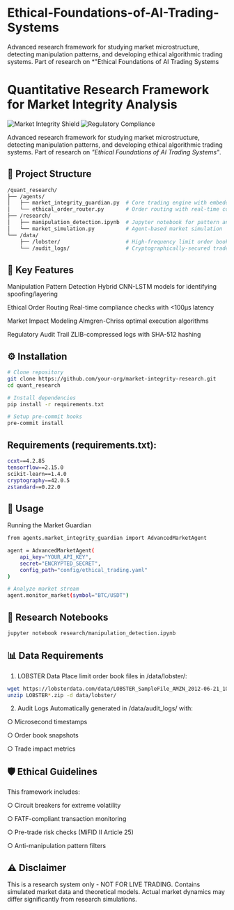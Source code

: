 # Ethical-Foundations-of-AI-Trading-Systems
Advanced research framework for studying market microstructure, detecting manipulation patterns, and developing ethical algorithmic trading systems. Part of research on *"Ethical Foundations of AI Trading Systems
# Quantitative Research Framework for Market Integrity Analysis

![Market Integrity Shield](https://img.shields.io/badge/Market-Integrity%20Guardian-blueviolet)
![Regulatory Compliance](https://img.shields.io/badge/Compliance-MiFID%20II%20%7C%20SEC%20%7C%20FCA-success)

Advanced research framework for studying market microstructure, detecting manipulation patterns, and developing ethical algorithmic trading systems. Part of research on *"Ethical Foundations of AI Trading Systems"*.

## 📂 Project Structure

```bash
/quant_research/
├── /agents/
│   ├── market_integrity_guardian.py  # Core trading engine with embedded compliance
│   └── ethical_order_router.py       # Order routing with real-time compliance checks
├── /research/
│   ├── manipulation_detection.ipynb  # Jupyter notebook for pattern analysis
│   └── market_simulation.py          # Agent-based market simulation
└── /data/
    ├── /lobster/                     # High-frequency limit order book data
    └── /audit_logs/                  # Cryptographically-secured trade records
```
##  🌟 Key Features

Manipulation Pattern Detection
Hybrid CNN-LSTM models for identifying spoofing/layering

Ethical Order Routing
Real-time compliance checks with <100μs latency

Market Impact Modeling
Almgren-Chriss optimal execution algorithms

Regulatory Audit Trail
ZLIB-compressed logs with SHA-512 hashing
## ⚙️ Installation
```bash
# Clone repository
git clone https://github.com/your-org/market-integrity-research.git
cd quant_research

# Install dependencies
pip install -r requirements.txt

# Setup pre-commit hooks
pre-commit install
```
## Requirements (requirements.txt):
```bash
ccxt==4.2.85
tensorflow==2.15.0
scikit-learn==1.4.0
cryptography==42.0.5
zstandard==0.22.0
```
## 🧪 Usage
Running the Market Guardian
```bash
from agents.market_integrity_guardian import AdvancedMarketAgent

agent = AdvancedMarketAgent(
    api_key="YOUR_API_KEY",
    secret="ENCRYPTED_SECRET",
    config_path="config/ethical_trading.yaml"
)

# Analyze market stream
agent.monitor_market(symbol="BTC/USDT")
```
## 📝 Research Notebooks
```bash
jupyter notebook research/manipulation_detection.ipynb
```
## 📊 Data Requirements
1. LOBSTER Data
Place limit order book files in /data/lobster/:
```bash
wget https://lobsterdata.com/data/LOBSTER_SampleFile_AMZN_2012-06-21_10.zip
unzip LOBSTER*.zip -d data/lobster/
```
2. Audit Logs
Automatically generated in /data/audit_logs/ with:

○ Microsecond timestamps

○ Order book snapshots

○ Trade impact metrics

## 🛡 Ethical Guidelines
This framework includes:

○ Circuit breakers for extreme volatility

○ FATF-compliant transaction monitoring

○ Pre-trade risk checks (MiFID II Article 25)

○ Anti-manipulation pattern filters
## ⚠️ Disclaimer
This is a research system only - NOT FOR LIVE TRADING.
Contains simulated market data and theoretical models. Actual market dynamics may differ significantly from research simulations.
